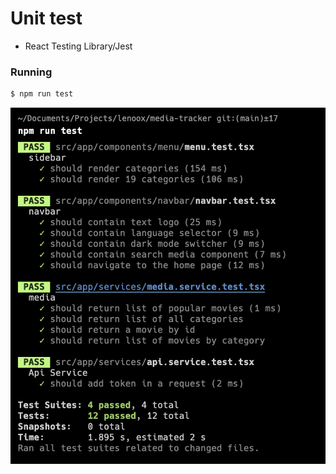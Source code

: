 # Unit test
* React Testing Library/Jest
### Running
```bash
$ npm run test
```
![Unit test](./images/unit-test.png)